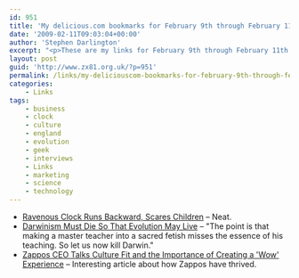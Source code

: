 ```yaml
---
id: 951
title: 'My delicious.com bookmarks for February 9th through February 11th'
date: '2009-02-11T09:03:04+00:00'
author: 'Stephen Darlington'
excerpt: "<p>These are my links for February 9th through February 11th:</p>\n<ul>\n<li><a href=\"http://www.wired.com/culture/design/magazine/17-02/st_chronophage\">Ravenous Clock Runs Backward, Scares Children</a> - Neat.</li>\n<li><a href=\"http://www.nytimes.com/2009/02/10/science/10essa.html?_r=1\">Darwinism Must Die So That Evolution May Live</a> - &quot;The point is that making a master teacher into a sacred fetish misses the essence of his teaching. So let us now kill Darwin.&quot;</li>\n<li><a href=\"http://www.readwriteweb.com/archives/zappos_ceo_talks_culture_fit_a.php\">Zappos CEO Talks Culture Fit and the Importance of Creating a &#39;Wow&#39; Experience</a> - Interesting article about how Zappos have thrived.</li>\n\n</ul>"
layout: post
guid: 'http://www.zx81.org.uk/?p=951'
permalink: /links/my-deliciouscom-bookmarks-for-february-9th-through-february-11th.html
categories:
    - Links
tags:
    - business
    - clock
    - culture
    - england
    - evolution
    - geek
    - interviews
    - Links
    - marketing
    - science
    - technology
---
```


- [Ravenous Clock Runs Backward, Scares Children](http://www.wired.com/culture/design/magazine/17-02/st_chronophage) – Neat.
- [Darwinism Must Die So That Evolution May Live](http://www.nytimes.com/2009/02/10/science/10essa.html?_r=1) – "The point is that making a master teacher into a sacred fetish misses the essence of his teaching. So let us now kill Darwin."
- [Zappos CEO Talks Culture Fit and the Importance of Creating a 'Wow' Experience](http://www.readwriteweb.com/archives/zappos_ceo_talks_culture_fit_a.php) – Interesting article about how Zappos have thrived.